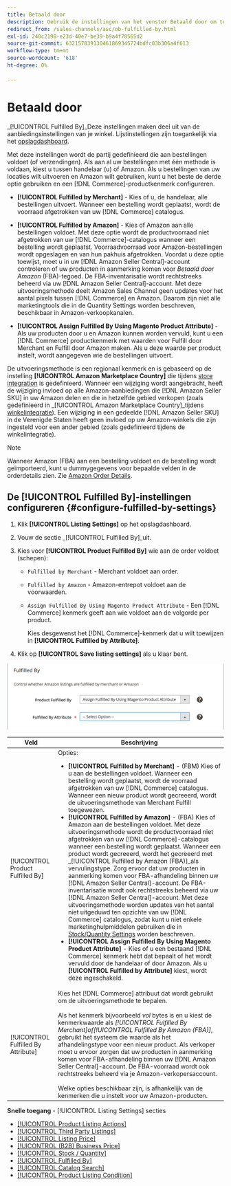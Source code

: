 ```yaml
---
title: Betaald door
description: Gebruik de instellingen van het venster Betaald door om te bepalen hoe de bestellingen van Amazon-aanbiedingen zijn uitgevoerd (verzonden).
redirect_from: /sales-channels/asc/ob-fulfilled-by.html
exl-id: 240c2198-e23d-40e7-be39-b9a4f78565d2
source-git-commit: 632157839130461869345724bdfc03b306a4f613
workflow-type: tm+mt
source-wordcount: '618'
ht-degree: 0%

---
```


# Betaald door

_[!UICONTROL Fulfilled By]_Deze instellingen maken deel uit van de aanbiedingsinstellingen van je winkel. Lijstinstellingen zijn toegankelijk via het [opslagdashboard](./amazon-store-dashboard.md).

Met deze instellingen wordt de partij gedefinieerd die aan bestellingen voldoet (of verzendingen). Als aan al uw bestellingen met één methode is voldaan, kiest u tussen handelaar (u) of Amazon. Als u bestellingen van uw locaties wilt uitvoeren en Amazon wilt gebruiken, kunt u het beste de derde optie gebruiken en een [!DNL Commerce]-productkenmerk configureren.

- **[!UICONTROL Fulfilled by Merchant]** - Kies of u, de handelaar, alle bestellingen uitvoert. Wanneer een bestelling wordt geplaatst, wordt de voorraad afgetrokken van uw [!DNL Commerce] catalogus.

- **[!UICONTROL Fulfilled by Amazon]** - Kies of Amazon aan alle bestellingen voldoet. Met deze optie wordt de productvoorraad niet afgetrokken van uw [!DNL Commerce]-catalogus wanneer een bestelling wordt geplaatst. Voorraadvoorraad voor Amazon-bestellingen wordt opgeslagen en van hun pakhuis afgetrokken. Voordat u deze optie toewijst, moet u in uw [!DNL Amazon Seller Central]-account controleren of uw producten in aanmerking komen voor _Betaald door Amazon_ (FBA)-tegoed. De FBA-inventarisatie wordt rechtstreeks beheerd via uw [!DNL Amazon Seller Central]-account. Met deze uitvoeringsmethode deelt Amazon Sales Channel geen updates voor het aantal pixels tussen [!DNL Commerce] en Amazon. Daarom zijn niet alle marketingtools die in de Quantity Settings worden beschreven, beschikbaar in Amazon-verkoopkanalen.

- **[!UICONTROL Assign Fulfilled By Using Magento Product Attribute]** - Als uw producten door u en Amazon kunnen worden vervuld, kunt u een  [!DNL Commerce] productkenmerk met waarden voor Fulfill door Merchant en Fulfill door Amazon maken. Als u deze waarde per product instelt, wordt aangegeven wie de bestellingen uitvoert.

De uitvoeringsmethode is een regionaal kenmerk en is gebaseerd op de instelling **[!UICONTROL Amazon Marketplace Country]** die tijdens [store integration](./store-integration.md) is gedefinieerd. Wanneer een wijziging wordt aangebracht, heeft de wijziging invloed op alle Amazon-aanbiedingen die [!DNL Amazon Seller SKU] in uw Amazon delen en die in hetzelfde gebied verkopen (zoals gedefinieerd in _[!UICONTROL Amazon Marketplace Country]_tijdens [winkelintegratie](./store-integration.md)). Een wijziging in een gedeelde [!DNL Amazon Seller SKU] in de Verenigde Staten heeft geen invloed op uw Amazon-winkels die zijn ingesteld voor een ander gebied (zoals gedefinieerd tijdens de winkelintegratie).

>[!NOTE]
>
>Wanneer Amazon (FBA) aan een bestelling voldoet en de bestelling wordt geïmporteerd, kunt u dummygegevens voor bepaalde velden in de orderdetails zien. Zie [Amazon Order Details](./amazon-order-details.md).

## De [!UICONTROL Fulfilled By]-instellingen configureren {#configure-fulfilled-by-settings}

1. Klik **[!UICONTROL Listing Settings]** op het opslagdashboard.

1. Vouw de sectie _[!UICONTROL Fulfilled By]_uit.

1. Kies voor **[!UICONTROL Product Fulfilled By]** wie aan de order voldoet (schepen):

   - `Fulfilled by Merchant` - Merchant voldoet aan order.

   - `Fulfilled by Amazon` - Amazon-entrepot voldoet aan de voorwaarden.

   - `Assign Fulfilled By Using Magento Product Attribute` - Een  [!DNL Commerce] kenmerk geeft aan wie voldoet aan de volgorde per product.

      Kies desgewenst het [!DNL Commerce]-kenmerk dat u wilt toewijzen in **[!UICONTROL Fulfilled by Attribute]**.

1. Klik op **[!UICONTROL Save listing settings]** als u klaar bent.

![Betaald door instellingen](assets/amazon-fulfilled-by.png)

| Veld | Beschrijving |
|--- |--- |
| [!UICONTROL Product Fulfilled By] | Opties:<ul><li>**[!UICONTROL Fulfilled by Merchant]** - (FBM) Kies of u aan de bestellingen voldoet. Wanneer een bestelling wordt geplaatst, wordt de voorraad afgetrokken van uw [!DNL Commerce] catalogus. Wanneer een nieuw product wordt gecreeerd, wordt de uitvoeringsmethode van Merchant Fulfill toegewezen.</li><li>**[!UICONTROL Fulfilled by Amazon]** - (FBA) Kies of Amazon aan de bestellingen voldoet. Met deze uitvoeringsmethode wordt de productvoorraad niet afgetrokken van uw [!DNL Commerce]-catalogus wanneer een bestelling wordt geplaatst. Wanneer een product wordt gecreeerd, wordt het gecreeerd met _[!UICONTROL Fulfilled by Amazon (FBA)]_als vervulingstype. Zorg ervoor dat uw producten in aanmerking komen voor FBA-afhandeling binnen uw [!DNL Amazon Seller Central]-account. De FBA-inventarisatie wordt ook rechtstreeks beheerd via uw [!DNL Amazon Seller Central]-account. Met deze uitvoeringsmethode worden updates van het aantal niet uitgeduwd ten opzichte van uw [!DNL Commerce] catalogus, zodat kunt u niet enkele marketinghulpmiddelen gebruiken die in [Stock/Quantity Settings](./stock-quantity.md) worden beschreven.</li><li>**[!UICONTROL Assign Fulfilled By Using Magento Product Attribute]** - Kies of u een bestaand  [!DNL Commerce] kenmerk hebt dat bepaalt of het wordt vervuld door de handelaar of door Amazon. Als u **[!UICONTROL Fulfilled by Attribute]** kiest, wordt deze ingeschakeld.</li></ul> |
| [!UICONTROL Fulfilled By Attribute] | Kies het [!DNL Commerce] attribuut dat wordt gebruikt om de uitvoeringsmethode te bepalen.<br><br>Als het kenmerk bijvoorbeeld  _vol_ bytes is en u kiest de kenmerkwaarde als  _[!UICONTROL Fulfilled By Merchant]_of_[!UICONTROL Fulfilled By Amazon (FBA)]_, gebruikt het systeem die waarde als het afhandelingstype voor een nieuw product. Als verkoper moet u ervoor zorgen dat uw producten in aanmerking komen voor FBA-afhandeling binnen uw [!DNL Amazon Seller Central]-account. De FBA-voorraad wordt ook rechtstreeks beheerd via je Amazon-verkopersaccount.<br><br>Welke opties beschikbaar zijn, is afhankelijk van de kenmerken die u instelt voor uw Amazon-producten. |

**Snelle toegang**  -  [!UICONTROL Listing Settings] secties

- [[!UICONTROL Product Listing Actions]](./product-listing-actions.md)
- [[!UICONTROL Third Party Listings]](./third-party-listing-settings.md)
- [[!UICONTROL Listing Price]](./listing-price.md)
- [[!UICONTROL (B2B) Business Price]](./business-pricing.md)
- [[!UICONTROL Stock / Quantity]](./stock-quantity.md)
- [[!UICONTROL Fulfilled By]](./fulfilled-by.md)
- [[!UICONTROL Catalog Search]](./catalog-search.md)
- [[!UICONTROL Product Listing Condition]](./product-listing-condition.md)
